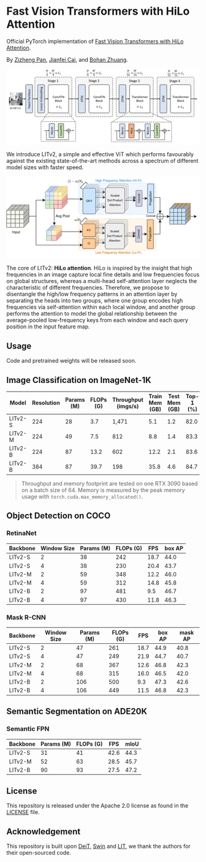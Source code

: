 # Fast Vision Transformers with HiLo Attention
Official PyTorch implementation of [Fast Vision Transformers with HiLo Attention](https://arxiv.org/abs/2205.13213).

By [Zizheng Pan](https://scholar.google.com.au/citations?user=w_VMopoAAAAJ&hl=en), [Jianfei Cai](https://scholar.google.com/citations?user=N6czCoUAAAAJ&hl=en), and [Bohan Zhuang](https://scholar.google.com.au/citations?user=DFuDBBwAAAAJ).

![hilo](.github/arch.png)


We introduce LITv2, a simple and effective ViT which performs favourably against the existing state-of-the-art methods across a spectrum of different model sizes with faster speed.

![hilo](.github/hilo.png)


The core of LITv2: **HiLo attention**. HiLo is inspired by the insight that high frequencies in an image capture local fine details and low frequencies focus on global structures, whereas a multi-head self-attention layer neglects the characteristic of different frequencies. Therefore, we propose to disentangle the high/low frequency patterns in an attention layer by separating the heads into two groups, where one group encodes high frequencies via self-attention within each local window, and another group performs the attention to model the global relationship between the average-pooled low-frequency keys from each window and each query position in the input feature map. 





## Usage

Code and pretrained weights will be released soon.



## Image Classification on ImageNet-1K

| Model   | Resolution | Params (M) | FLOPs (G) | Throughput (imgs/s) | Train Mem (GB) | Test Mem (GB) | Top-1 (%) |
| ------- | ---------- | ---------- | --------- | ------------------- | -------------- | ------------- | --------- |
| LITv2-S | 224        | 28         | 3.7       | 1,471               | 5.1            | 1.2           | 82.0      |
| LITv2-M | 224        | 49         | 7.5       | 812                 | 8.8            | 1.4           | 83.3      |
| LITv2-B | 224        | 87         | 13.2      | 602                 | 12.2           | 2.1           | 83.6      |
| LITv2-B | 384        | 87         | 39.7      | 198                 | 35.8           | 4.6           | 84.7      |

> Throughput and memory footprint are tested on one RTX 3090 based on a batch size of 64. Memory is measured by the peak memory usage with `torch.cuda.max_memory_allocated()`.

## Object Detection on COCO

### RetinaNet

| Backbone | Window Size | Params (M) | FLOPs (G) | FPS  | box AP |
| -------- | ----------- | ---------- | --------- | ---- | ------ |
| LITv2-S  | 2           | 38         | 242       | 18.7 | 44.0   |
| LITv2-S  | 4           | 38         | 230       | 20.4 | 43.7   |
| LITv2-M  | 2           | 59         | 348       | 12.2 | 46.0   |
| LITv2-M  | 4           | 59         | 312       | 14.8 | 45.8   |
| LITv2-B  | 2           | 97         | 481       | 9.5  | 46.7   |
| LITv2-B  | 4           | 97         | 430       | 11.8 | 46.3   |

### Mask R-CNN

| Backbone | Window Size | Params (M) | FLOPs (G) | FPS  | box AP | mask AP |
| -------- | ----------- | ---------- | --------- | ---- | ------ | ------- |
| LITv2-S  | 2           | 47         | 261       | 18.7 | 44.9   | 40.8    |
| LITv2-S  | 4           | 47         | 249       | 21.9 | 44.7   | 40.7    |
| LITv2-M  | 2           | 68         | 367       | 12.6 | 46.8   | 42.3    |
| LITv2-M  | 4           | 68         | 315       | 16.0 | 46.5   | 42.0    |
| LITv2-B  | 2           | 106        | 500       | 9.3  | 47.3   | 42.6    |
| LITv2-B  | 4           | 106        | 449       | 11.5 | 46.8   | 42.3    |



## Semantic Segmentation on ADE20K

### Semantic FPN

| Backbone | Params (M) | FLOPs (G) | FPS  | mIoU |
| -------- | ---------- | --------- | ---- | ---- |
| LITv2-S  | 31         | 41        | 42.6 | 44.3 |
| LITv2-M  | 52         | 63        | 28.5 | 45.7 |
| LITv2-B  | 90         | 93        | 27.5 | 47.2 |



## License

This repository is released under the Apache 2.0 license as found in the [LICENSE](https://github.com/zip-group/LITv2/blob/main/LICENSE) file.



## Acknowledgement

This repository is built upon [DeiT](https://github.com/facebookresearch/deit), [Swin](https://github.com/microsoft/Swin-Transformer) and [LIT](https://github.com/zip-group/LIT), we thank the authors for their open-sourced code.

